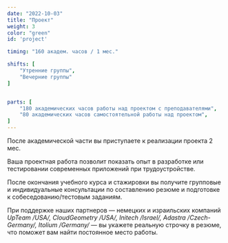 ```yaml
---
date: "2022-10-03"
title: "Проект"
weight: 3
color: "green"
id: 'project'

timing: "160 академ. часов / 1 мес."

shifts: [
    "Утренние группы",
    "Вечерние группы"
]


parts: [
    "180 академических часов работы над проектом с преподавателями",
    "80 академических часов самостоятельной работы над проектом",
]
---
```


После академической части вы приступаете к реализации проекта 2 мес.

Ваша проектная работа позволит показать опыт в разработке или тестировании современных приложений при трудоустройстве.

После окончания учебного курса и стажировки вы получите групповые и индивидуальные консультации по составлению резюме и подготовке к собеседованию/тестовым заданиям.

При поддержке наших партнеров — немецких и израильских компаний _UpTeam /USA/, CloudGeometry /USA/, Initech /Israel/, Adastra /Czech-Germany/, Itolium /Germany/_ — вы укажете реальную строчку в резюме, что поможет вам найти постоянное место работы.
